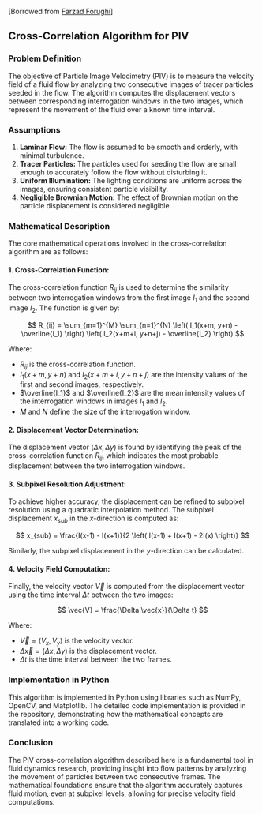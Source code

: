 [Borrowed from [Farzad Forughi](https://github.com/forughi)]

## Cross-Correlation Algorithm for PIV

### Problem Definition

The objective of Particle Image Velocimetry (PIV) is to measure the velocity field of a fluid flow by analyzing two consecutive images of tracer particles seeded in the flow. The algorithm computes the displacement vectors between corresponding interrogation windows in the two images, which represent the movement of the fluid over a known time interval.

### Assumptions

1. **Laminar Flow:** The flow is assumed to be smooth and orderly, with minimal turbulence.
2. **Tracer Particles:** The particles used for seeding the flow are small enough to accurately follow the flow without disturbing it.
3. **Uniform Illumination:** The lighting conditions are uniform across the images, ensuring consistent particle visibility.
4. **Negligible Brownian Motion:** The effect of Brownian motion on the particle displacement is considered negligible.

### Mathematical Description

The core mathematical operations involved in the cross-correlation algorithm are as follows:

#### 1. Cross-Correlation Function:

The cross-correlation function $R_{ij}$ is used to determine the similarity between two interrogation windows from the first image $I_1$ and the second image $I_2$. The function is given by:

$$
R_{ij} = \sum_{m=1}^{M} \sum_{n=1}^{N} \left( I_1(x+m, y+n) - \overline{I_1} \right) \left( I_2(x+m+i, y+n+j) - \overline{I_2} \right)
$$

Where:
- $R_{ij}$ is the cross-correlation function.
- $I_1(x+m, y+n)$ and $I_2(x+m+i, y+n+j)$ are the intensity values of the first and second images, respectively.
- $\overline{I_1}$ and $\overline{I_2}$ are the mean intensity values of the interrogation windows in images $I_1$ and $I_2$.
- $M$ and $N$ define the size of the interrogation window.

#### 2. Displacement Vector Determination:

The displacement vector $(\Delta x, \Delta y)$ is found by identifying the peak of the cross-correlation function $R_{ij}$, which indicates the most probable displacement between the two interrogation windows.

#### 3. Subpixel Resolution Adjustment:

To achieve higher accuracy, the displacement can be refined to subpixel resolution using a quadratic interpolation method. The subpixel displacement $x_{sub}$ in the $x$-direction is computed as:

$$
x_{sub} = \frac{I(x-1) - I(x+1)}{2 \left( I(x-1) + I(x+1) - 2I(x) \right)}
$$

Similarly, the subpixel displacement in the $y$-direction can be calculated.

#### 4. Velocity Field Computation:

Finally, the velocity vector $\vec{V}$ is computed from the displacement vector using the time interval $\Delta t$ between the two images:

$$
\vec{V} = \frac{\Delta \vec{x}}{\Delta t}
$$

Where:
- $\vec{V} = (V_x, V_y)$ is the velocity vector.
- $\Delta \vec{x} = (\Delta x, \Delta y)$ is the displacement vector.
- $\Delta t$ is the time interval between the two frames.

### Implementation in Python

This algorithm is implemented in Python using libraries such as NumPy, OpenCV, and Matplotlib. The detailed code implementation is provided in the repository, demonstrating how the mathematical concepts are translated into a working code.

### Conclusion

The PIV cross-correlation algorithm described here is a fundamental tool in fluid dynamics research, providing insight into flow patterns by analyzing the movement of particles between two consecutive frames. The mathematical foundations ensure that the algorithm accurately captures fluid motion, even at subpixel levels, allowing for precise velocity field computations.
